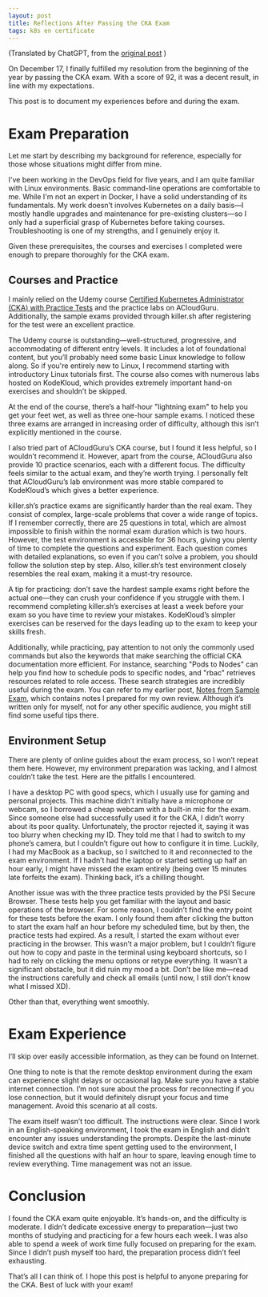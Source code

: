 ```yaml
---
layout: post
title: Reflections After Passing the CKA Exam
tags: k8s en certificate
---
```

(Translated by ChatGPT, from the [original post](https://rzhi.xyz/2024-12-17/Passing-CKA-zh) ) 

On December 17, I finally fulfilled my resolution from the beginning of the year by passing the CKA exam. With a score of 92, it was a decent result, in line with my expectations.

This post is to document my experiences before and during the exam.

# Exam Preparation

Let me start by describing my background for reference, especially for those whose situations might differ from mine. 

I've been working in the DevOps field for five years, and I am quite familiar with Linux environments. Basic command-line operations are comfortable to me. While I'm not an expert in Docker, I have a solid understanding of its fundamentals. My work doesn’t involves Kubernetes on a daily basis—I mostly handle upgrades and maintenance for pre-existing clusters—so I only had a superficial grasp of Kubernetes before taking courses. Troubleshooting is one of my strengths, and I genuinely enjoy it.

Given these prerequisites, the courses and exercises I completed were enough to prepare thoroughly for the CKA exam.

## Courses and Practice
I mainly relied on the Udemy course [Certified Kubernetes Administrator (CKA) with Practice Tests](https://www.udemy.com/course/certified-kubernetes-administrator-with-practice-tests/) and the practice labs on ACloudGuru. Additionally, the sample exams provided through killer.sh after registering for the test were an excellent practice.

The Udemy course is outstanding—well-structured, progressive, and accommodating of different entry levels. It includes a lot of foundational content, but you’ll probably need some basic Linux knowledge to follow along. So if you're entirely new to Linux, I recommend starting with introductory Linux tutorials first. The course also comes with numerous labs hosted on KodeKloud, which provides extremely important hand-on exercises and shouldn’t be skipped.

At the end of the course, there’s a half-hour "lightning exam" to help you get your feet wet, as well as three one-hour sample exams. I noticed these three exams are arranged in increasing order of difficulty, although this isn’t explicitly mentioned in the course.

I also tried part of ACloudGuru’s CKA course, but I found it less helpful, so I wouldn’t recommend it. However, apart from the course, ACloudGuru also provide 10 practice scenarios, each with a different focus. The difficulty feels similar to the actual exam, and they’re worth trying. I personally felt that ACloudGuru’s lab environment was more stable compared to KodeKloud’s which gives a better experience.

killer.sh’s practice exams are significantly harder than the real exam. They consist of complex, large-scale problems that cover a wide range of topics. If I remember correctly, there are 25 questions in total, which are almost impossible to finish within the normal exam duration which is two hours. However, the test environment is accessible for 36 hours, giving you plenty of time to complete the questions and experiment. Each question comes with detailed explanations, so even if you can’t solve a problem, you should follow the solution step by step. Also, killer.sh’s test environment closely resembles the real exam, making it a must-try resource.

A tip for practicing: don’t save the hardest sample exams right before the actual one—they can crush your confidence if you struggle with them. I recommend completing killer.sh’s exercises at least a week before your exam so you have time to review your mistakes. KodeKloud’s simpler exercises can be reserved for the days leading up to the exam to keep your skills fresh.

Additionally, while practicing, pay attention to not only the commonly used commands but also the keywords that make searching the official CKA documentation more efficient. For instance, searching "Pods to Nodes" can help you find how to schedule pods to specific nodes, and "rbac" retrieves resources related to role access. These search strategies are incredibly useful during the exam. You can refer to my earlier post, [Notes from Sample Exam](https://rzhi.xyz/2024-12-09/CKA-preparaion), which contains notes I prepared for my own review. Although it’s written only for myself, not for any other specific audience, you might still find some useful tips there.

## Environment Setup
There are plenty of online guides about the exam process, so I won’t repeat them here. However, my environment preparation was lacking, and I almost couldn’t take the test. Here are the pitfalls I encountered.

I have a desktop PC with good specs, which I usually use for gaming and personal projects. This machine didn’t initially have a microphone or webcam, so I borrowed a cheap webcam with a built-in mic for the exam. Since someone else had successfully used it for the CKA, I didn’t worry about its poor quality. Unfortunately, the proctor rejected it, saying it was too blurry when checking my ID. They told me that I had to switch to my phone’s camera, but I couldn’t figure out how to configure it in time. Luckily, I had my MacBook as a backup, so I switched to it and reconnected to the exam environment. If I hadn’t had the laptop or started setting up half an hour early, I might have missed the exam entirely (being over 15 minutes late forfeits the exam). Thinking back, it’s a chilling thought.

Another issue was with the three practice tests provided by the PSI Secure Browser. These tests help you get familiar with the layout and basic operations of the browser. For some reason, I couldn’t find the entry point for these tests before the exam. I only found them after clicking the button to start the exam half an hour before my scheduled time, but by then, the practice tests had expired. As a result, I started the exam without ever practicing in the browser. This wasn’t a major problem, but I couldn’t figure out how to copy and paste in the terminal using keyboard shortcuts, so I had to rely on clicking the menu options or retype everything. It wasn’t a significant obstacle, but it did ruin my mood a bit. Don’t be like me—read the instructions carefully and check all emails (until now, I still don’t know what I missed XD).

Other than that, everything went smoothly.

# Exam Experience
I’ll skip over easily accessible information, as they can be found on Internet.

One thing to note is that the remote desktop environment during the exam can experience slight delays or occasional lag. Make sure you have a stable internet connection. I’m not sure about the process for reconnecting if you lose connection, but it would definitely disrupt your focus and time management. Avoid this scenario at all costs.

The exam itself wasn’t too difficult. The instructions were clear. Since I work in an English-speaking environment, I took the exam in English and didn’t encounter any issues understanding the prompts. Despite the last-minute device switch and extra time spent getting used to the environment, I finished all the questions with half an hour to spare, leaving enough time to review everything. Time management was not an issue.

# Conclusion
I found the CKA exam quite enjoyable. It’s hands-on, and the difficulty is moderate. I didn’t dedicate excessive energy to preparation—just two months of studying and practicing for a few hours each week. I was also able to spend a week of work time fully focused on preparing for the exam. Since I didn’t push myself too hard, the preparation process didn’t feel exhausting.

That’s all I can think of. I hope this post is helpful to anyone preparing for the CKA. Best of luck with your exam!

